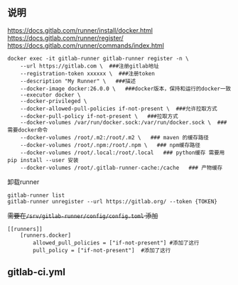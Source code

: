 ## 说明
https://docs.gitlab.com/runner/install/docker.html
https://docs.gitlab.com/runner/register/
https://docs.gitlab.com/runner/commands/index.html

```shell
docker exec -it gitlab-runner gitlab-runner register -n \
    --url https://gitlab.com \  ###注册gitlab地址
    --registration-token xxxxxx \  ###注册token
    --description "My Runner" \   ###描述
    --docker-image docker:26.0.0 \   ###docker版本，保持和运行的docker一致
    --executor docker \
    --docker-privileged \
    --docker-allowed-pull-policies if-not-present \  ###允许拉取方式
    --docker-pull-policy if-not-present \   ###拉取方式
    --docker-volumes /var/run/docker.sock:/var/run/docker.sock \  ### 需要docker命令
    --docker-volumes /root/.m2:/root/.m2 \   ### maven 的缓存路径
    --docker-volumes /root/.npm:/root/.npm \   ### npm缓存路径
    --docker-volumes /root/.local:/root/.local   ### python缓存 需要用pip install --user 安装
    --docker-volumes /root/.gitlab-runner-cache:/cache   ### 产物缓存
```

卸载runner

```shell
gitlab-runner list
gitlab-runner unregister --url https://gitlab.org/ --token {TOKEN}
```


~~需要在`/srv/gitlab-runner/config/config.toml` 添加~~
```
[[runners]]
    [runners.docker]
        allowed_pull_policies = ["if-not-present"] #添加了这行
        pull_policy = ["if-not-present"]  #添加了这行
```


## gitlab-ci.yml



